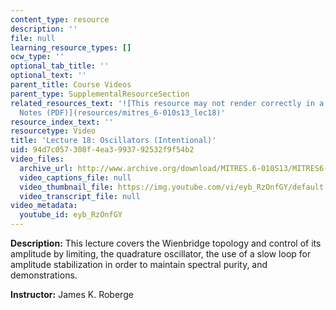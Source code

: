 ```yaml
---
content_type: resource
description: ''
file: null
learning_resource_types: []
ocw_type: ''
optional_tab_title: ''
optional_text: ''
parent_title: Course Videos
parent_type: SupplementalResourceSection
related_resources_text: '![This resource may not render correctly in a screen reader.](/images/inacessible.gif)[Lecture
  Notes (PDF)](resources/mitres_6-010s13_lec18)'
resource_index_text: ''
resourcetype: Video
title: 'Lecture 18: Oscillators (Intentional)'
uid: 94d7c057-308f-4ea3-9937-92532f9f54b2
video_files:
  archive_url: http://www.archive.org/download/MITRES.6-010S13/MITRES6-010S13_lec18_300k.mp4
  video_captions_file: null
  video_thumbnail_file: https://img.youtube.com/vi/eyb_RzOnfGY/default.jpg
  video_transcript_file: null
video_metadata:
  youtube_id: eyb_RzOnfGY
---
```


**Description:** This lecture covers the Wienbridge topology and control of its amplitude by limiting, the quadrature oscillator, the use of a slow loop for amplitude stabilization in order to maintain spectral purity, and demonstrations.

**Instructor:** James K. Roberge